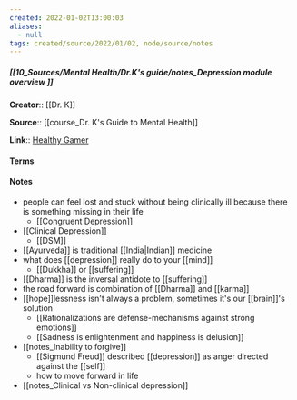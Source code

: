 ```yaml
---
created: 2022-01-02T13:00:03 
aliases:
  - null
tags: created/source/2022/01/02, node/source/notes
---
```


##### [[10_Sources/Mental Health/Dr.K's guide/notes_Depression module overview ]]
**Creator**:: [[Dr. K]]
 
**Source**:: [[course_Dr. K's Guide to Mental Health]]

**Link**:: [Healthy Gamer](https://coaching.healthygamer.gg/guide/lessons/depression-module-overview)

#### Terms

#### Notes
- people can feel lost and stuck without being clinically ill because there is something missing in their life 
	- [[Congruent Depression]] 
- [[Clinical Depression]]
	- [[DSM]]
- [[Ayurveda]] is traditional [[India|Indian]] medicine 
- what does [[depression]] really do to your [[mind]]
	- [[Dukkha]] or [[suffering]]
- [[Dharma]] is the inversal antidote to [[suffering]]
- the road forward is combination of [[Dharma]] and [[karma]]
- [[hope]]lessness isn't always a problem, sometimes it's our [[brain]]'s solution
	- [[Rationalizations are defense-mechanisms against strong emotions]]
	- [[Sadness is enlightenment and happiness is delusion]]
- [[notes_Inability to forgive]]
	- [[Sigmund Freud]] described [[depression]] as anger directed against the [[self]]
	- how to move forward in life
- [[notes_Clinical vs Non-clinical depression]]